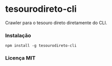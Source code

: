 # tesourodireto-cli

Crawler para o tesouro direto diretamente do CLI.

### Instalação
`npm install -g tesourodireto-cli`

### Licença MIT